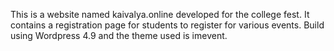 This is a website named kaivalya.online developed for the college fest.
It contains a registration page for students to register for various events.
Build using Wordpress 4.9 and the theme used is imevent.
